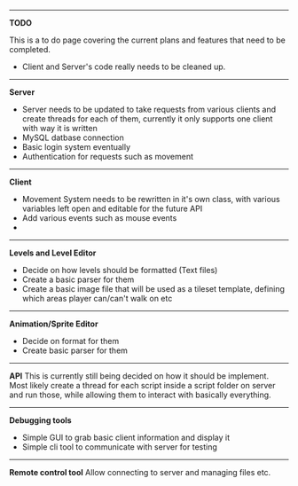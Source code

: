 ----------
**TODO**

This is a to do page covering the current plans and features that need to be completed.
 - Client and Server's code really needs to be cleaned up.
----------
**Server**

 - Server needs to be updated to take requests from various clients and create threads for each of them, currently it only supports one client with way it is written
 - MySQL datbase connection
 - Basic login system eventually
 - Authentication for requests such as movement

----------

**Client**

 - Movement System needs to be rewritten in it's own class, with various variables left open and editable for the future API
 - Add various events such as mouse events 
 - 

----------
**Levels and Level Editor**

 - Decide on how levels should be formatted (Text files)
 - Create a basic parser for them
 - Create a basic image file that will be used as a tileset template, defining which areas player can/can't walk on etc

----------
**Animation/Sprite Editor**

 - Decide on format for them
 - Create basic parser for them


----------
**API**
This is currently still being decided on how it should be implement. Most likely create a thread for each script inside a script folder on server and run those, while allowing them to interact with basically everything.

 ----------
 **Debugging tools**

  - Simple GUI to grab basic client information and display it
  - Simple cli tool to communicate with server for testing

 ----------
 **Remote control tool**
 Allow connecting to server and managing files etc.
